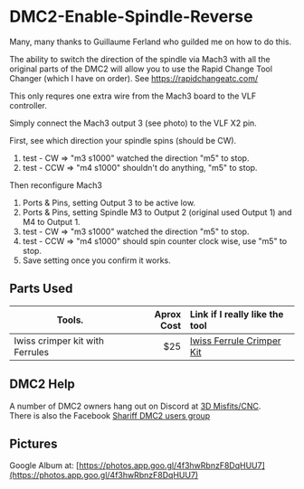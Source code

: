 # DMC2-Enable-Spindle-Reverse
Many, many thanks to Guillaume Ferland who guilded me on how to do this.

The ability to switch the direction of the spindle via Mach3 with all the original parts of the DMC2 will allow you to
use the Rapid Change Tool Changer (which I have on order).
See https://rapidchangeatc.com/

This only requres one extra wire from the Mach3 board to the VLF controller.

Simply connect the Mach3 output 3 (see photo) to the VLF X2 pin.

First, see which direction your spindle spins (should be CW).
1. test - CW => "m3 s1000" watched the direction "m5" to stop.
2. test - CCW => "m4 s1000" shouldn't do anything, "m5" to stop.

Then reconfigure Mach3 
1. Ports & Pins, setting Output 3 to be active low.
2. Ports & Pins, setting Spindle M3 to Output 2 (original used Output 1) and M4 to Output 1.
3. test - CW => "m3 s1000" watched the direction "m5" to stop.
4. test - CCW => "m4 s1000" should spin counter clock wise, use "m5" to stop.
5. Save setting once you confirm it works.

## Parts Used
| Tools.                         | Aprox Cost   | Link if I really like the tool |
| ------------------------------ |-------------:| :------------------------------|
| Iwiss crimper kit with Ferrules |         $25 | [Iwiss Ferrule Crimper Kit](https://www.amazon.com/gp/product/B07LCF39W9) |

## DMC2 Help
A number of DMC2 owners hang out on Discord at [3D Misfits/CNC](https://discord.gg/86fqsRfz).  
There is also the Facebook [Shariff DMC2 users group](https://www.facebook.com/groups/528581055557390/?ref=share) 

## Pictures
Google Album at: 
[https://photos.app.goo.gl/4f3hwRbnzF8DqHUU7](https://photos.app.goo.gl/4f3hwRbnzF8DqHUU7)
